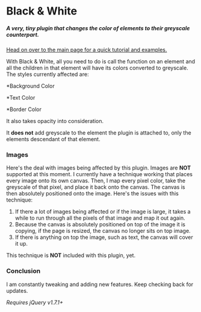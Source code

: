 # Black & White

##### A very, tiny plugin that changes the color of elements to their greyscale counterpart.

[Head on over to the main page for a quick tutorial and examples.](http://wimbletim.com/projects/bw.html)

With Black & White, all you need to do is call the function on an element and all the children in that element will have its colors converted to greyscale. The styles currently affected are:

*Background Color

*Text Color

*Border Color

It also takes opacity into consideration.

It **does not** add greyscale to the element the plugin is attached to, only the elements descendant of that element. 

### Images

Here's the deal with images being affected by this plugin. Images are **NOT** supported at this moment. I currently have a technique working that places every image onto its own canvas. Then, I map every pixel color, take the greyscale of that pixel, and place it back onto the canvas. The canvas is then absolutely positioned onto the image. Here's the issues with this technique:

1. If there a lot of images being affected or if the image is large, it takes a while to run through all the pixels of that image and map it out again.
2. Because the canvas is absolutely positioned on top of the image it is copying, if the page is resized, the canvas no longer sits on top image. 
3. If there is anything on top the image, such as text, the canvas will cover it up.

This technique is **NOT** included with this plugin, yet.

### Conclusion

I am constantly tweaking and adding new features. Keep checking back for updates.

*Requires jQuery v1.7.1+*